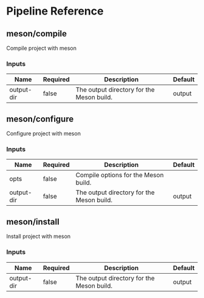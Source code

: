 <!-- start:pipeline-reference-gen -->
# Pipeline Reference

## meson/compile

Compile project with meson

### Inputs

| Name | Required | Description | Default |
| ---- | -------- | ----------- | ------- |
| output-dir | false | The output directory for the Meson build.  | output |

## meson/configure

Configure project with meson

### Inputs

| Name | Required | Description | Default |
| ---- | -------- | ----------- | ------- |
| opts | false | Compile options for the Meson build.  |  |
| output-dir | false | The output directory for the Meson build.  | output |

## meson/install

Install project with meson

### Inputs

| Name | Required | Description | Default |
| ---- | -------- | ----------- | ------- |
| output-dir | false | The output directory for the Meson build.  | output |


<!-- end:pipeline-reference-gen -->